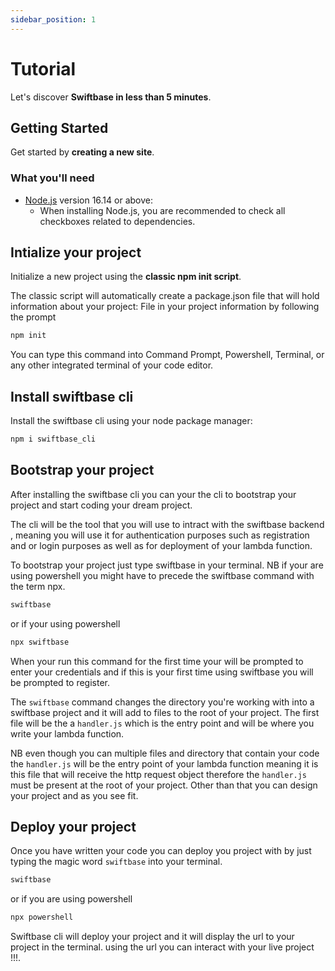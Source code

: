 ```yaml
---
sidebar_position: 1
---
```


# Tutorial

Let's discover **Swiftbase in less than 5 minutes**.

## Getting Started

Get started by **creating a new site**.

### What you'll need

- [Node.js](https://nodejs.org/en/download/) version 16.14 or above:
  - When installing Node.js, you are recommended to check all checkboxes related to dependencies.

## Intialize your project

Initialize a new project using the **classic npm init script**.

The classic script will automatically create a package.json file that will hold information about your project: File in your project information by following the prompt

```bash
npm init
```

You can type this command into Command Prompt, Powershell, Terminal, or any other integrated terminal of your code editor.

## Install swiftbase cli

Install the swiftbase cli using your node package manager:

```bash
npm i swiftbase_cli
```

## Bootstrap your project

After installing the swiftbase cli you can your the cli to bootstrap your project and start coding your dream project.

The cli will be the tool that you will use to intract with the swiftbase backend , meaning you will use it for authentication purposes such as registration and or login purposes as well as for deployment of your lambda function.

To bootstrap your project just type swiftbase in your terminal. NB if your are using powershell you might have to precede the swiftbase command with the term npx.

```bash
swiftbase
```

or if your using powershell

```powershell
npx swiftbase
```

When your run this command for the first time your will be prompted to enter your credentials and if this is your first time using swiftbase you will be prompted to register.

The `swiftbase` command changes the directory you're working with into a swiftbase project and it will add to files to the root of your project. The first file will be the a `handler.js` which is the entry point and will be where you write your lambda function.

NB even though you can multiple files and directory that contain your code the `handler.js` will be the entry point of your lambda function meaning it is this file that will receive the http request object therefore the `handler.js` must be present at the root of your project. Other than that you can design your project and as you see fit.

## Deploy your project

Once you have written your code you can deploy you project with by just typing the magic word `swiftbase` into your terminal.

```bash
swiftbase
```

or if you are using powershell

```powershell
npx powershell
```

Swiftbase cli will deploy your project and it will display the url to your project in the terminal. using the url you can interact with your live project !!!.
